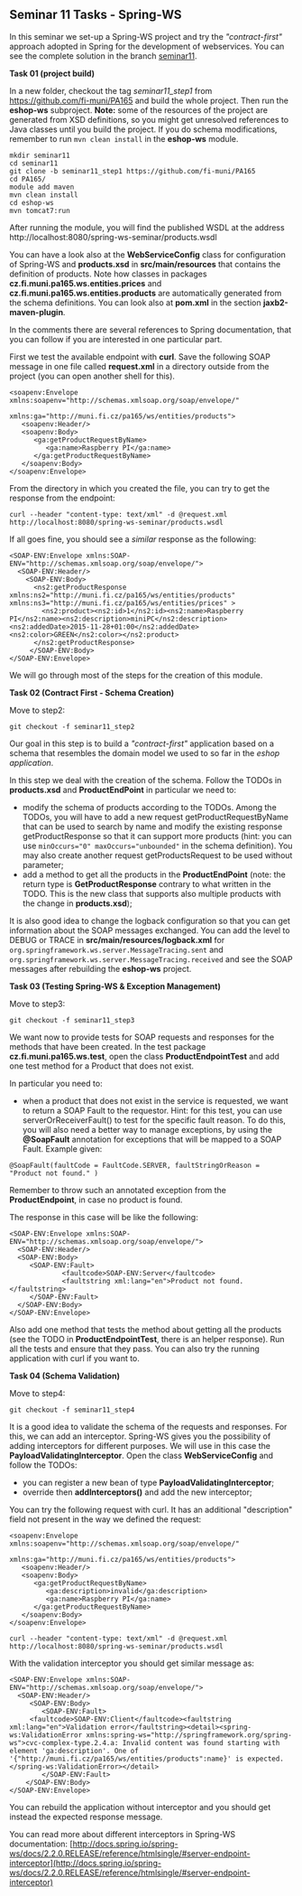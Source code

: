 ## Seminar 11 Tasks - Spring-WS

In this seminar we set-up a Spring-WS project and try the *"contract-first"* approach adopted in Spring for the development of webservices.
You can see the complete solution in the branch [seminar11](https://github.com/fi-muni/PA165/tree/seminar11).

**Task 01 (project build)** 

In a new folder, checkout the tag *seminar11_step1* from https://github.com/fi-muni/PA165 and build the whole project. Then run the **eshop-ws** subproject. **Note:** some of the resources of the project are generated from XSD definitions, so you might get unresolved references to Java classes until you build the project. If you do schema modifications, remember to run ```mvn clean install``` in the **eshop-ws** module.

```
mkdir seminar11
cd seminar11
git clone -b seminar11_step1 https://github.com/fi-muni/PA165
cd PA165/
module add maven
mvn clean install
cd eshop-ws
mvn tomcat7:run
```

After running the module, you will find the published WSDL at the address http://localhost:8080/spring-ws-seminar/products.wsdl

You can have a look also at the **WebServiceConfig** class for configuration of Spring-WS and **products.xsd** in **src/main/resources** that contains the definition of products. Note how classes in packages **cz.fi.muni.pa165.ws.entities.prices** and **cz.fi.muni.pa165.ws.entities.products** are automatically generated from the schema definitions. You can look also at **pom.xml** in the section **jaxb2-maven-plugin**.

In the comments there are several references to Spring documentation, that you can follow if you are interested in one particular part. 

First we test the available endpoint with **curl**. Save the following SOAP message in one file called **request.xml** in a directory outside from the project (you can open another shell for this).

```
<soapenv:Envelope xmlns:soapenv="http://schemas.xmlsoap.org/soap/envelope/"
				  xmlns:ga="http://muni.fi.cz/pa165/ws/entities/products">
   <soapenv:Header/>
   <soapenv:Body>
      <ga:getProductRequestByName>
         <ga:name>Raspberry PI</ga:name>
      </ga:getProductRequestByName>
   </soapenv:Body>
</soapenv:Envelope>
```
From the directory in which you created the file, you can try to get the response from the endpoint:

```curl --header "content-type: text/xml" -d @request.xml http://localhost:8080/spring-ws-seminar/products.wsdl```

If all goes fine, you should see a *similar* response as the following:

```
<SOAP-ENV:Envelope xmlns:SOAP-ENV="http://schemas.xmlsoap.org/soap/envelope/">
  <SOAP-ENV:Header/>
    <SOAP-ENV:Body>
      <ns2:getProductResponse xmlns:ns2="http://muni.fi.cz/pa165/ws/entities/products" xmlns:ns3="http://muni.fi.cz/pa165/ws/entities/prices" >
        <ns2:product><ns2:id>1</ns2:id><ns2:name>Raspberry PI</ns2:name><ns2:description>miniPC</ns2:description><ns2:addedDate>2015-11-28+01:00</ns2:addedDate><ns2:color>GREEN</ns2:color></ns2:product>
      </ns2:getProductResponse>
     </SOAP-ENV:Body>
</SOAP-ENV:Envelope>
```

We will go through most of the steps for the creation of this module.

**Task 02 (Contract First - Schema Creation)** 

Move to step2:
```
git checkout -f seminar11_step2 
```

Our goal in this step is to build a *"contract-first"* application based on a schema that resembles the domain model we used to so far in the *eshop application*. 

In this step we deal with the creation of the schema. Follow the TODOs in **products.xsd** and **ProductEndPoint** in particular we need to:

* modify the schema of products according to the TODOs. Among the TODOs, you will have to add a new request getProductRequestByName that can be used to search by name and modify the existing response getProductResponse so that it can support more products (hint: you can use ```minOccurs="0" maxOccurs="unbounded"``` in the schema definition). You may also create another request getProductsRequest to be used without parameter;
* add a method to get all the products in the **ProductEndPoint** (note: the return type is **GetProductResponse** contrary to what written in the TODO. This is the new class that supports also multiple products with the change in **products.xsd**);

It is also good idea to change the logback configuration so that you can get information about the SOAP messages exchanged. You can add the level to DEBUG or TRACE in **src/main/resources/logback.xml** for ```org.springframework.ws.server.MessageTracing.sent``` and ```org.springframework.ws.server.MessageTracing.received``` and see the SOAP messages after rebuilding the **eshop-ws** project.


**Task 03 (Testing Spring-WS & Exception Management)** 

Move to step3:
```
git checkout -f seminar11_step3 
```

We want now to provide tests for SOAP requests and responses for the methods that have been created. In the test package **cz.fi.muni.pa165.ws.test**, open the class **ProductEndpointTest** and add one test method for a Product that does not exist.

In particular you need to:
* when a product that does not exist in the service is requested, we want to return a SOAP Fault to the requestor. Hint: for this test, you can use serverOrReceiverFault() to test for the specific fault reason. To do this, you will also need a better way to manage exceptions, by using the **@SoapFault** annotation for exceptions that will be mapped to a SOAP Fault. Example given:

```
@SoapFault(faultCode = FaultCode.SERVER, faultStringOrReason = "Product not found." )

```
Remember to throw such an annotated exception from the **ProductEndpoint**, in case no product is found.

The response in this case will be like the following:

```
<SOAP-ENV:Envelope xmlns:SOAP-ENV="http://schemas.xmlsoap.org/soap/envelope/">
  <SOAP-ENV:Header/>
  <SOAP-ENV:Body>
     <SOAP-ENV:Fault>
             <faultcode>SOAP-ENV:Server</faultcode>
             <faultstring xml:lang="en">Product not found.</faultstring>
     </SOAP-ENV:Fault>
  </SOAP-ENV:Body>
</SOAP-ENV:Envelope>
```

Also add one method that tests the method about getting all the products (see the TODO in **ProductEndpointTest**, there is an helper response). Run all the tests and ensure that they pass. You can also try the running application with curl if you want to.

**Task 04 (Schema Validation)** 

Move to step4:
```
git checkout -f seminar11_step4
```

It is a good idea to validate the schema of the requests and responses. For this, we can add an interceptor. Spring-WS gives you the possibility of adding interceptors for different purposes. We will use in this case the **PayloadValidatingInterceptor**. Open the class **WebServiceConfig** and follow the TODOs:

* you can register a new bean of type **PayloadValidatingInterceptor**;
* override then **addInterceptors()** and add the new interceptor;
        

You can try the following request with curl. It has an additional "description" field not present in the way we defined the request:
    
```
<soapenv:Envelope xmlns:soapenv="http://schemas.xmlsoap.org/soap/envelope/"
				  xmlns:ga="http://muni.fi.cz/pa165/ws/entities/products">
   <soapenv:Header/>
   <soapenv:Body>
      <ga:getProductRequestByName>
         <ga:description>invalid</ga:description>
         <ga:name>Raspberry PI</ga:name>
      </ga:getProductRequestByName>
   </soapenv:Body>
</soapenv:Envelope>
```

```curl --header "content-type: text/xml" -d @request.xml http://localhost:8080/spring-ws-seminar/products.wsdl```

With the validation interceptor you should get similar message as:

```
<SOAP-ENV:Envelope xmlns:SOAP-ENV="http://schemas.xmlsoap.org/soap/envelope/">
  <SOAP-ENV:Header/>
     <SOAP-ENV:Body>
        <SOAP-ENV:Fault>
     <faultcode>SOAP-ENV:Client</faultcode><faultstring xml:lang="en">Validation error</faultstring><detail><spring-ws:ValidationError xmlns:spring-ws="http://springframework.org/spring-ws">cvc-complex-type.2.4.a: Invalid content was found starting with element 'ga:description'. One of '{"http://muni.fi.cz/pa165/ws/entities/products":name}' is expected.</spring-ws:ValidationError></detail>
        </SOAP-ENV:Fault>
    </SOAP-ENV:Body>
</SOAP-ENV:Envelope>
```

You can rebuild the application without interceptor and you should get instead the expected response message.


You can read more about different interceptors in Spring-WS documentation: [http://docs.spring.io/spring-ws/docs/2.2.0.RELEASE/reference/htmlsingle/#server-endpoint-interceptor](http://docs.spring.io/spring-ws/docs/2.2.0.RELEASE/reference/htmlsingle/#server-endpoint-interceptor)

